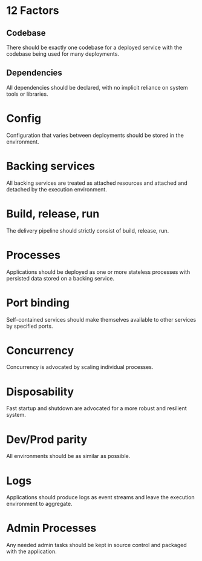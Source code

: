 # 12 Factors

## Codebase	
There should be exactly one codebase for a deployed service with the codebase being used for many deployments.

## Dependencies
All dependencies should be declared, with no implicit reliance on system tools or libraries.

# Config
Configuration that varies between deployments should be stored in the environment.

# Backing services
All backing services are treated as attached resources and attached and detached by the execution environment.

# Build, release, run
The delivery pipeline should strictly consist of build, release, run.

# Processes
Applications should be deployed as one or more stateless processes with persisted data stored on a backing service.

# Port binding
Self-contained services should make themselves available to other services by specified ports.

# Concurrency
Concurrency is advocated by scaling individual processes.

# Disposability
Fast startup and shutdown are advocated for a more robust and resilient system.

# Dev/Prod parity
All environments should be as similar as possible.

# Logs
Applications should produce logs as event streams and leave the execution environment to aggregate.

# Admin Processes
Any needed admin tasks should be kept in source control and packaged with the application.